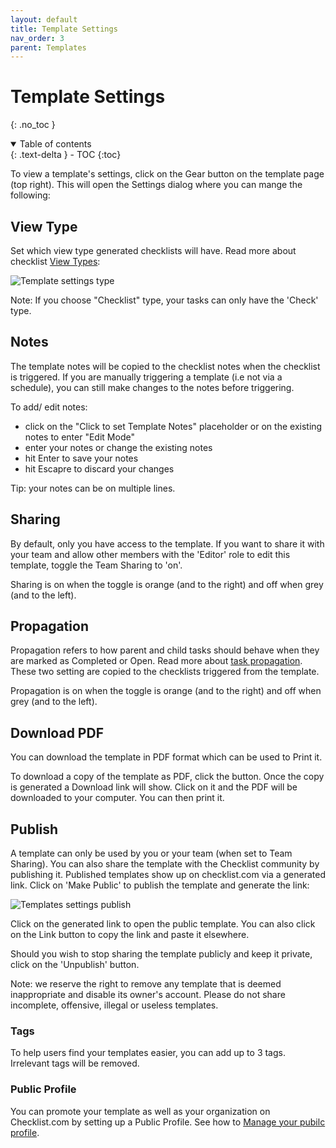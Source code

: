 ```yaml
---
layout: default
title: Template Settings
nav_order: 3
parent: Templates
---
```


# Template Settings

{: .no_toc }

<details open markdown="block">
  <summary>
    Table of contents
  </summary>
  {: .text-delta }
- TOC
{:toc}
</details>

To view a template's settings, click on the Gear button on the template page (top right). This will open the Settings dialog where you can mange the following:

## View Type

Set which view type generated checklists will have. Read more about checklist [View Types](/checklists/checklist-views/):

![Template settings type](/assets/images/templates/template-settings-type.png)

Note: If you choose "Checklist" type, your tasks can only have the 'Check' type.

## Notes

The template notes will be copied to the checklist notes when the checklist is triggered. If you are manually triggering a template (i.e not via a schedule), you can still make changes to the notes before triggering.

To add/ edit notes:

- click on the "Click to set Template Notes" placeholder or on the existing notes to enter "Edit Mode"
- enter your notes or change the existing notes
- hit Enter to save your notes
- hit Escapre to discard your changes

Tip: your notes can be on multiple lines.

## Sharing

By default, only you have access to the template. If you want to share it with your team and allow other members with the 'Editor' role to edit this template, toggle the Team Sharing to 'on'.

Sharing is on when the toggle is orange (and to the right) and off when grey (and to the left).

## Propagation

Propagation refers to how parent and child tasks should behave when they are marked as Completed or Open. Read more about [task propagation](/checklists/form-view/#propagation). These two setting are copied to the checklists triggered from the template.

Propagation is on when the toggle is orange (and to the right) and off when grey (and to the left).

## Download PDF

You can download the template in PDF format which can be used to Print it.

To download a copy of the template as PDF, click the button. Once the copy is generated a Download link will show. Click on it and the PDF will be downloaded to your computer. You can then print it.

## Publish

A template can only be used by you or your team (when set to Team Sharing). You can also share the template with the Checklist community by publishing it. Published templates show up on checklist.com via a generated link. Click on 'Make Public' to publish the template and generate the link:

![Templates settings publish](/assets/images/templates/template-settings-publish.png)

Click on the generated link to open the public template. You can also click on the Link button to copy the link and paste it elsewhere.

Should you wish to stop sharing the template publicly and keep it private, click on the 'Unpublish' button.

Note: we reserve the right to remove any template that is deemed inappropriate and disable its owner's account. Please do not share incomplete, offensive, illegal or useless templates.

### Tags

To help users find your templates easier, you can add up to 3 tags. Irrelevant tags will be removed.

### Public Profile

You can promote your template as well as your organization on Checklist.com by setting up a Public Profile. See how to [Manage your pubilc profile](https://docs.checklist.com/organizations/).
